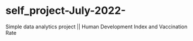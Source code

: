 # self_project-July-2022-
Simple data analytics project ||
Human Development Index and Vaccination Rate
